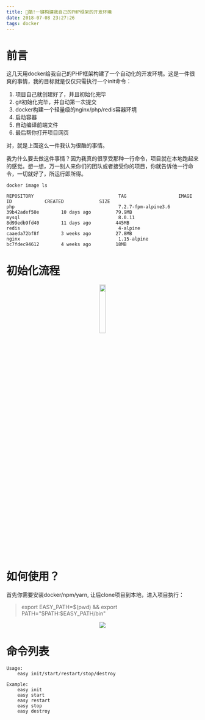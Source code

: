 ```yaml
---
title: 酷!一键构建我自己的PHP框架的开发环境
date: 2018-07-08 23:27:26
tags: docker
---
```


# 前言

这几天用docker给我自己的PHP框架构建了一个自动化的开发环境。这是一件很爽的事情，我的目标就是仅仅只需执行一个init命令：

1. 项目自己就创建好了，并且初始化完毕
2. git初始化完毕，并自动第一次提交
3. docker构建一个轻量级的nginx/php/redis容器环境
4. 启动容器
5. 自动编译前端文件
6. 最后帮你打开项目网页

对，就是上面这么一件我认为很酷的事情。

我为什么要去做这件事情？因为我真的很享受那种一行命令，项目就在本地跑起来的感觉。想一想，万一别人来你们的团队或者接受你的项目，你就告诉他一行命令，一切就好了，所运行即所得。

```
docker image ls

REPOSITORY                               TAG                   IMAGE ID            CREATED             SIZE
php                                      7.2.7-fpm-alpine3.6   39b42adef50e        10 days ago         79.9MB
mysql                                    8.0.11                8d99edb9fd40        11 days ago         445MB
redis                                    4-alpine              caaeda72bf8f        3 weeks ago         27.8MB
nginx                                    1.15-alpine           bc7fdec94612        4 weeks ago         18MB

```


# 初始化流程

<p align="center"><img width="18%" src="http://cdn.tigerb.cn/easy-env.png"></p>

# 如何使用？

首先你需要安装docker/npm/yarn, 让后clone项目到本地，进入项目执行：

> export EASY_PATH=$(pwd) && export PATH="$PATH:$EASY_PATH/bin"

<p align="center"><img src="https://im5.ezgif.com/tmp/ezgif-5-9651e1e039.gif"></p>

# 命令列表

```
Usage:
    easy init/start/restart/stop/destroy

Example:
    easy init
    easy start
    easy restart
    easy stop
    easy destroy
```